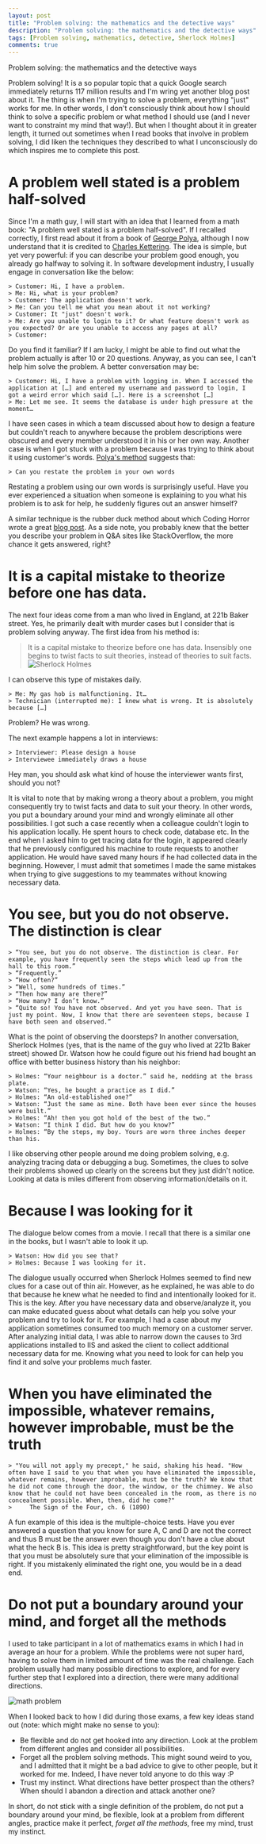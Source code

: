 ```yaml
---
layout: post
title: "Problem solving: the mathematics and the detective ways"
description: "Problem solving: the mathematics and the detective ways"
tags: [Problem solving, mathematics, detective, Sherlock Holmes]
comments: true
---
```

Problem solving: the mathematics and the detective ways

Problem solving! It is a so popular topic that a quick Google search immediately returns 117 million results and I'm wring yet another blog post about it. The thing is when I'm trying to solve a problem, everything "just" works for me. In other words, I don't consciously think about how I should think to solve a specific problem or what method I should use (and I never want to constraint my mind that way!). But when I thought about it in greater length, it turned out sometimes when I read books that involve in problem solving, I did liken the techniques they described to what I unconsciously do which inspires me to complete this post.

# A problem well stated is a problem half-solved
Since I'm a math guy, I will start with an idea that I learned from a math book: "A problem well stated is a problem half-solved". If I recalled correctly, I first read about it from a book of [George Polya](https://www.amazon.com/s?ie=UTF8&page=1&rh=n%3A283155%2Cp_27%3AGeorge%20Polya), although I now understand that it is credited to [Charles Kettering](https://www.brainyquote.com/quotes/quotes/c/charlesket181210.html). The idea is simple, but yet very powerful: if you can describe your problem good enough, you already go halfway to solving it. 
In software development industry, I usually engage in conversation like the below:

	> Customer: Hi, I have a problem.
	> Me: Hi, what is your problem?
	> Customer: The application doesn't work.
	> Me: Can you tell me what you mean about it not working?
	> Customer: It "just" doesn't work.
	> Me: Are you unable to login to it? Or what feature doesn't work as you expected? Or are you unable to access any pages at all?
	> Customer:

Do you find it familiar? If I am lucky, I might be able to find out what the problem actually is after 10 or 20 questions. Anyway, as you can see, I can't help him solve the problem. A better conversation may be:

	> Customer: Hi, I have a problem with logging in. When I accessed the application at […] and entered my username and password to login, I got a weird error which said […]. Here is a screenshot […]
	> Me: Let me see. It seems the database is under high pressure at the moment…

I have seen cases in which a team discussed about how to design a feature but couldn't reach to anywhere because the problem descriptions were obscured and every member understood it in his or her own way. Another case is when I got stuck with a problem because I was trying to think about it using customer's words. [Polya's method](https://en.wikipedia.org/wiki/How_to_Solve_It) suggests that:

	> Can you restate the problem in your own words

Restating a problem using our own words is surprisingly useful. Have you ever experienced a situation when someone is explaining to you what his problem is to ask for help, he suddenly figures out an answer himself? 

A similar technique is the rubber duck method about which Coding Horror wrote a great [blog post](https://blog.codinghorror.com/rubber-duck-problem-solving/). As a side note, you probably knew that the better you describe your problem in Q&A sites like StackOverflow, the more chance it gets answered, right?

# It is a capital mistake to theorize before one has data.
The next four ideas come from a man who lived in England, at 221b Baker street. Yes, he primarily dealt with murder cases but I consider that is problem solving anyway. The first idea from his method is:
	
  > It is a capital mistake to theorize before one has data. Insensibly one begins to twist facts to suit theories, instead of theories to suit facts. 
  > ![Sherlock Holmes](/images/sh.jpg)

I can observe this type of mistakes daily.

	> Me: My gas hob is malfunctioning. It…
	> Technician (interrupted me): I knew what is wrong. It is absolutely because […]

Problem? He was wrong.

The next example happens a lot in interviews:

	> Interviewer: Please design a house
	> Interviewee immediately draws a house
	
Hey man, you should ask what kind of house the interviewer wants first, should you not?

It is vital to note that by making wrong a theory about a problem, you might consequently try to twist facts and data to suit your theory. In other words, you put a boundary around your mind and wrongly eliminate all other possibilities. I got such a case recently when a colleague couldn't login to his application locally. He spent hours to check code, database etc. In the end when I asked him to get tracing data for the login, it appeared clearly that he previously configured his machine to route requests to another application. He would have saved many hours if he had collected data in the beginning. However, I must admit that sometimes I made the same mistakes when trying to give suggestions to my teammates without knowing necessary data.

# You see, but you do not observe. The distinction is clear

	> “You see, but you do not observe. The distinction is clear. For example, you have frequently seen the steps which lead up from the hall to this room.”
	> “Frequently.”
	> “How often?”
	> “Well, some hundreds of times.”
	> “Then how many are there?”
	> “How many? I don’t know.”
	> “Quite so! You have not observed. And yet you have seen. That is just my point. Now, I know that there are seventeen steps, because I have both seen and observed.”

What is the point of observing the doorsteps? In another conversation, Sherlock Holmes (yes, that is the name of the guy who lived at 221b Baker street) showed Dr. Watson how he could figure out his friend had bought an office with better business history than his neighbor:

	> Holmes: “Your neighbour is a doctor.” said he, nodding at the brass plate.
	> Watson: “Yes, he bought a practice as I did.”
	> Holmes: “An old-established one?”
	> Watson: “Just the same as mine. Both have been ever since the houses were built.”
	> Holmes: “Ah! then you got hold of the best of the two.”
	> Watson: “I think I did. But how do you know?”
	> Holmes: “By the steps, my boy. Yours are worn three inches deeper than his.

I like observing other people around me doing problem solving, e.g. analyzing tracing data or debugging a bug. Sometimes, the clues to solve their problems showed up clearly on the screens but they just didn't notice. Looking at data is miles different from observing information/details on it.

# Because I was looking for it
The dialogue below comes from a movie. I recall that there is a similar one in the books, but I wasn't able to look it up.

	> Watson: How did you see that?
	> Holmes: Because I was looking for it.

The dialogue usually occurred when Sherlock Holmes seemed to find new clues for a case out of thin air. However, as he explained, he was able to do that because he knew what he needed to find and intentionally looked for it. This is the key. After you have necessary data and observe/analyze it, you can make educated guess about what details can help you solve your problem and try to look for it. For example, I had a case about my application sometimes consumed too much memory on a customer server. After analyzing initial data, I was able to narrow down the causes to 3rd applications installed to IIS and asked the client to collect additional necessary data for me. Knowing what you need to look for can help you find it and solve your problems much faster.

# When you have eliminated the impossible, whatever remains, however improbable, must be the truth
	> "You will not apply my precept," he said, shaking his head. "How often have I said to you that when you have eliminated the impossible, whatever remains, however improbable, must be the truth? We know that he did not come through the door, the window, or the chimney. We also know that he could not have been concealed in the room, as there is no concealment possible. When, then, did he come?"
	>     The Sign of the Four, ch. 6 (1890)

A fun example of this idea is the multiple-choice tests. Have you ever answered a question that you know for sure A, C and D are not the correct and thus B must be the answer even though you don't have a clue about what the heck B is. This idea is pretty straightforward, but the key point is that you must be absolutely sure that your elimination of the impossible is right. If you mistakenly eliminated the right one, you would be in a dead end.

# Do not put a boundary around your mind, and forget all the methods
I used to take participant in a lot of mathematics exams in which I had in average an hour for a problem. While the problems were not super hard, having to solve them in limited amount of time was the real challenge. Each problem usually had many possible directions to explore, and for every further step that I explored into a direction, there were many additional directions. 

![math problem](/images/math-problem.jpg)

When I looked back to how I did during those exams, a few key ideas stand out (note: which might make no sense to you):

- Be flexible and do not get hooked into any direction. Look at the problem from different angles and consider all possibilities.
- Forget all the problem solving methods. This might sound weird to you, and I admitted that it might be a bad advice to give to other people, but it worked for me. Indeed, I have never told anyone to do this way :P
- Trust my instinct. What directions have better prospect than the others? When should I abandon a direction and attack another one?
	
In short, do not stick with a single definition of the problem, do not put a boundary around your mind, be flexible, look at a problem from different angles, practice make it perfect, *forget all the methods*, free my mind, trust my instinct. 


